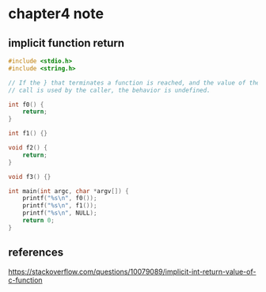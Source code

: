 # chapter4 note
## implicit function return

```c
#include <stdio.h>
#include <string.h>

// If the } that terminates a function is reached, and the value of the function
// call is used by the caller, the behavior is undefined.

int f0() {
    return;
}

int f1() {}

void f2() {
    return;
}

void f3() {}

int main(int argc, char *argv[]) {
    printf("%s\n", f0());
    printf("%s\n", f1());
    printf("%s\n", NULL);
    return 0;
}
```

## references
https://stackoverflow.com/questions/10079089/implicit-int-return-value-of-c-function
